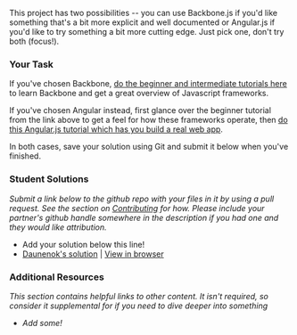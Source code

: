 This project has two possibilities -- you can use Backbone.js if you'd like something that's a bit more explicit and well documented or Angular.js if you'd like to try something a bit more cutting edge.  Just pick one, don't try both (focus!).

### Your Task

If you've chosen Backbone, [do the beginner and intermediate tutorials here](http://cssor.com/wp-content/uploads/2012/10/Backbone-Tutorials.pdf) to learn Backbone and get a great overview of Javascript frameworks.

If you've chosen Angular instead, first glance over the beginner tutorial from the link above to get a feel for how these frameworks operate, then [do this Angular.js tutorial which has you build a real web app](http://docs.angularjs.org/tutorial).

In both cases, save your solution using Git and submit it below when you've finished.


### Student Solutions

*Submit a link below to the github repo with your files in it by using a pull request.  See the section on [Contributing](http://github.com/TheOdinProject/curriculum/blob/master/contributing.md) for how.  Please include your partner's github handle somewhere in the description if you had one and they would like attribution.*

* Add your solution below this line!
* [Daunenok's solution](https://github.com/daunenok/phones-app) | [View in browser](https://daunenok.github.io/phones-app/)


### Additional Resources

*This section contains helpful links to other content. It isn't required, so consider it supplemental for if you need to dive deeper into something*

* *Add some!*
